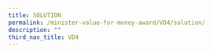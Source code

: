 ```yaml
---
title: SOLUTION
permalink: /minister-value-for-money-award/VD4/solution/
description: ""
third_nav_title: VD4
---
```

